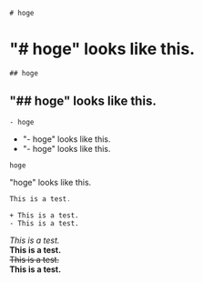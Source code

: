 ```
# hoge
```

# "# hoge" looks like this.

```
## hoge
```
## "## hoge" looks like this.

```
- hoge
```
- "- hoge" looks like this.
- "- hoge" looks like this.

```
hoge
```
"hoge" looks like this.

```c++:sovler.cpp
This is a test.
```
```
+ This is a test.
- This is a test.
```
_This is a test._  
__This is a test.__   
~~This is a test.~~  
**This is a test.**
